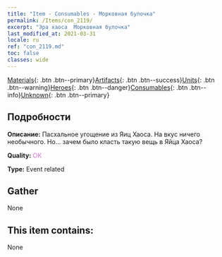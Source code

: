 ```yaml
---
title: "Item - Consumables - Морковная булочка"
permalink: /Items/con_2119/
excerpt: "Эра хаоса  Морковная булочка"
last_modified_at: 2021-03-31
locale: ru
ref: "con_2119.md"
toc: false
classes: wide
---
```

 [Materials](/ru/Items/){: .btn .btn--primary}[Artifacts](/ru/Items/Artifacts/){: .btn .btn--success}[Units](/ru/Items/Units/){: .btn .btn--warning}[Heroes](/ru/Items/Heroes/){: .btn .btn--danger}[Consumables](/ru/Items/Consumables/){: .btn .btn--info}[Unknown](/ru/Items/Unknown/){: .btn .btn--primary}

## Подробности
 **Описание:** Пасхальное угощение из Яиц Хаоса. На вкус ничего необычного. Но... зачем было класть такую вещь в Яйца Хаоса?

 **Quality:** <span style="color: #DA70D6">OK</span>

 **Type:** Event related

## Gather

  None

## This item contains:

  None

